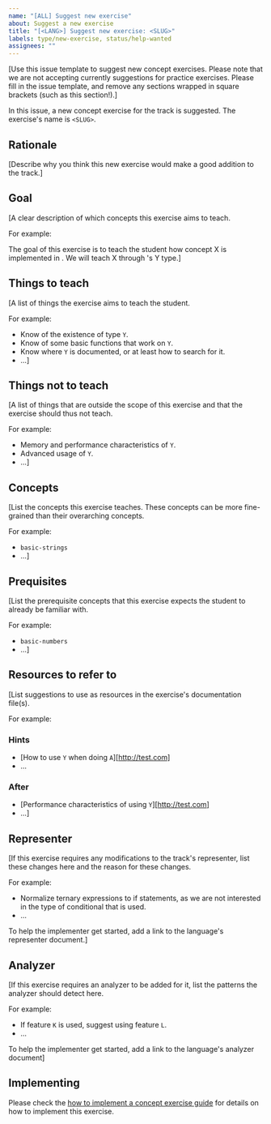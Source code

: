 ```yaml
---
name: "[ALL] Suggest new exercise"
about: Suggest a new exercise
title: "[<LANG>] Suggest new exercise: <SLUG>"
labels: type/new-exercise, status/help-wanted
assignees: ""
---
```


[Use this issue template to suggest new concept exercises. Please note that we are not accepting currently suggestions for practice exercises. Please fill in the issue template, and remove any sections wrapped in square brackets (such as this section!).]

In this issue, a new concept exercise for the <LANG> track is suggested. The exercise's name is `<SLUG>`.

## Rationale

[Describe why you think this new exercise would make a good addition to the <LANG> track.]

## Goal

[A clear description of which concepts this exercise aims to teach.

For example:

The goal of this exercise is to teach the student how concept X is implemented in <LANG>. We will teach X through <LANG>'s Y type.]

## Things to teach

[A list of things the exercise aims to teach the student.

For example:

- Know of the existence of type `Y`.
- Know of some basic functions that work on `Y`.
- Know where `Y` is documented, or at least how to search for it.
- ...]

## Things not to teach

[A list of things that are outside the scope of this exercise and that the exercise should thus not teach.

For example:

- Memory and performance characteristics of `Y`.
- Advanced usage of `Y`.
- ...]

## Concepts

[List the concepts this exercise teaches. These concepts can be more fine-grained than their overarching concepts.

For example:

- `basic-strings`
- ...]

## Prequisites

[List the prerequisite concepts that this exercise expects the student to already be familiar with.

For example:

- `basic-numbers`
- ...]

## Resources to refer to

[List suggestions to use as resources in the exercise's documentation file(s).

For example:

### Hints

- [How to use `Y` when doing `A`][http://test.com]
- ...

### After

- [Performance characteristics of using `Y`][http://test.com]
- ...]

## Representer

[If this exercise requires any modifications to the track's representer, list these changes here and the reason for these changes.

For example:

- Normalize ternary expressions to if statements, as we are not interested in the type of conditional that is used.
- ...

To help the implementer get started, add a link to the language's representer document.]

## Analyzer

[If this exercise requires an analyzer to be added for it, list the patterns the analyzer should detect here.

For example:

- If feature `K` is used, suggest using feature `L`.
- ...

To help the implementer get started, add a link to the language's analyzer document]

## Implementing

Please check the [how to implement a concept exercise guide][how-to-implement-a-concept-exercise] for details on how to implement this exercise.

[how-to-implement-a-concept-exercise]: ../tree/master/docs/how-to-implement-a-concept-exercise.md
